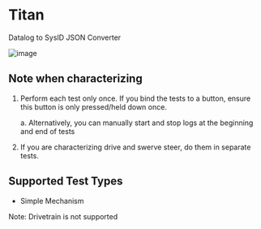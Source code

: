 # Titan

Datalog to SysID JSON Converter

![image](https://github.com/Daltz333/Titan/assets/10674555/f31a9e6f-b00c-4b76-b5e3-b6d3fb4ebacc)

## Note when characterizing

1. Perform each test only once. If you bind the tests to a button, ensure this button is only pressed/held down once.

   a. Alternatively, you can manually start and stop logs at the beginning and end of tests

2. If you are characterizing drive and swerve steer, do them in separate tests.

## Supported Test Types

- Simple Mechanism

Note: Drivetrain is not supported
